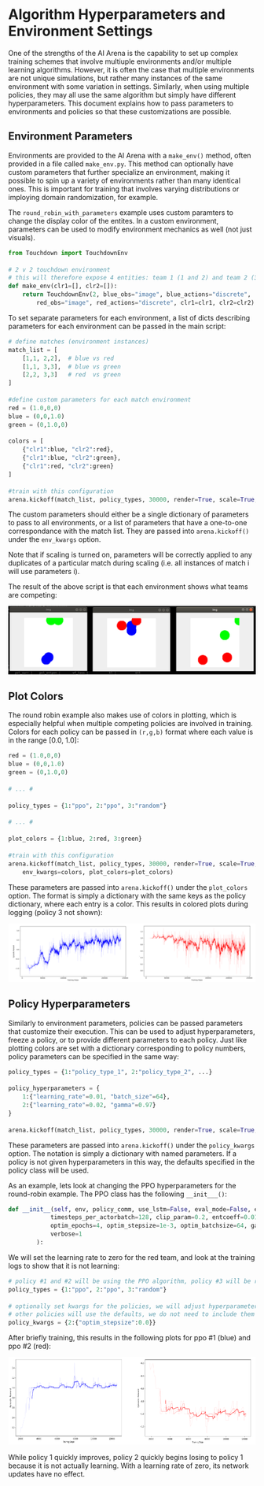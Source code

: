 # Algorithm Hyperparameters and Environment Settings

One of the strengths of the AI Arena is the capability to set up complex training schemes that involve multiuple environments and/or multiple learning algorithms. However, it is often the case that multiple environments are not unique simulations, but rather many instances of the same environment with some variation in settings.  Similarly, when using multiple policies, they may all use the same algorithm but simply have different hyperparameters. This document explains how to pass parameters to environments and policies so that these customizations are possible.

## Environment Parameters

Environments are provided to the AI Arena with a ````make_env()```` method, often provided in a file called ````make_env.py````.  This method can optionally have custom parameters that further specialize an environment, making it possible to spin up a variety of environments rather than many identical ones.  This is important for training that involves varying distributions or imploying domain randomization, for example.

The ````round_robin_with_parameters```` example uses custom paramters to change the display color of the entites. In a custom environment, parameters can be used to modify environment mechanics as well (not just visuals).

````python
from Touchdown import TouchdownEnv

# 2 v 2 touchdown environment
# this will therefore expose 4 entities: team 1 (1 and 2) and team 2 (3 and 4)
def make_env(clr1=[], clr2=[]):
	return TouchdownEnv(2, blue_obs="image", blue_actions="discrete",
		red_obs="image", red_actions="discrete", clr1=clr1, clr2=clr2)
````

To set separate parameters for each environment, a list of dicts describing parameters for each environment can be passed in the main script:

````python
# define matches (environment instances)
match_list = [
	[1,1, 2,2],  # blue vs red
	[1,1, 3,3],  # blue vs green
	[2,2, 3,3]   # red  vs green
]

#define custom parameters for each match environment
red = (1.0,0,0)
blue = (0,0,1.0)
green = (0,1.0,0)

colors = [
	{"clr1":blue, "clr2":red}, 
	{"clr1":blue, "clr2":green}, 
	{"clr1":red, "clr2":green}
]

#train with this configuration
arena.kickoff(match_list, policy_types, 30000, render=True, scale=True, env_kwargs=colors)
````

The custom parameters should either be a single dictionary of parameters to pass to all environments, or a list of parameters that have a one-to-one correspondance with the match list.  They are passed into ````arena.kickoff()```` under the ````env_kwargs```` option.

Note that if scaling is turned on, parameters will be correctly applied to any duplicates of a particular match during scaling (i.e. all instances of match i will use parameters i).

The result of the above script is that each environment shows what teams are competing:

![diagram 1](diagrams/RR1.png "Diagram_1")


## Plot Colors

The round robin example also makes use of colors in plotting, which is especially helpful when multiple competing policies are involved in training.  Colors for each policy can be passed in ````(r,g,b)```` format where each value is in the range [0.0, 1.0]:

````python
red = (1.0,0,0)
blue = (0,0,1.0)
green = (0,1.0,0)

# ... #

policy_types = {1:"ppo", 2:"ppo", 3:"random"}

# ... #

plot_colors = {1:blue, 2:red, 3:green}

#train with this configuration
arena.kickoff(match_list, policy_types, 30000, render=True, scale=True,
	env_kwargs=colors, plot_colors=plot_colors)
````

These parameters are passed into ````arena.kickoff()```` under the ````plot_colors```` option. The format is simply a dictionary with the same keys as the policy dictionary, where each entry is a color.
This results in colored plots during logging (policy 3 not shown):

![diagram 2](diagrams/RR2.png "Diagram_2")


## Policy Hyperparameters

Similarly to environment parameters, policies can be passed parameters that customize their execution. This can be used to adjust hyperparameters, freeze a policy, or to provide different parameters to each policy. Just like plotting colors are set with a dictionary corresponding to policy numbers, policy parameters can be specified in the same way:

````python
policy_types = {1:"policy_type_1", 2:"policy_type_2", ...}

policy_hyperparameters = {
	1:{"learning_rate"=0.01, "batch_size"=64},
	2:{"learning_rate"=0.02, "gamma"=0.97}
}

arena.kickoff(match_list, policy_types, 30000, render=True, scale=True, policy_kwargs=policy_kwargs)
````

These parameters are passed into ````arena.kickoff()```` under the ````policy_kwargs```` option. The notation is simply a dictionary with named parameters. If a policy is not given hyperparameters in this way, the defaults specified in the policy class will be used.

As an example, lets look at changing the PPO hyperparameters for the round-robin example. The PPO class has the following ````__init___()````:

````python
def __init__(self, env, policy_comm, use_lstm=False, eval_mode=False, external_saved_file=None,
			timesteps_per_actorbatch=128, clip_param=0.2, entcoeff=0.01,
			optim_epochs=4, optim_stepsize=1e-3, optim_batchsize=64, gamma=0.99, lam=0.95, schedule='linear',
			verbose=1
		):
````

We will set the learning rate to zero for the red team, and look at the training logs to show that it is not learning:

````python
# policy #1 and #2 will be using the PPO algorithm, policy #3 will be random
policy_types = {1:"ppo", 2:"ppo", 3:"random"}

# optionally set kwargs for the policies, we will adjust hyperparameters for ppo #2:
# other policies will use the defaults, we do not need to include them here.
policy_kwargs = {2:{"optim_stepsize":0.0}}
````

After briefly training, this results in the following plots for ppo #1 (blue) and ppo #2 (red):

![diagram 3](diagrams/RR3.png "Diagram_3")

While policy 1 quickly improves, policy 2 quickly begins losing to policy 1 because it is not actually learning. With a learning rate of zero, its network updates have no effect.